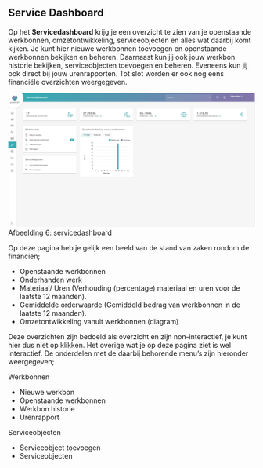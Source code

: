 ## Service Dashboard
Op het **Servicedashboard** krijg je een overzicht te zien van je openstaande werkbonnen, omzetontwikkeling, serviceobjecten en alles wat daarbij komt kijken. Je kunt hier nieuwe werkbonnen toevoegen en openstaande werkbonnen bekijken en beheren. Daarnaast kun jij ook jouw werkbon historie bekijken, serviceobjecten toevoegen en beheren. Eveneens kun jij ook direct bij jouw urenrapporten. Tot slot worden er ook nog eens financiële overzichten weergegeven.  

<img src="/images/afbeelding8.png" >
Afbeelding 6: servicedashboard


Op deze pagina heb je gelijk een beeld van de stand van zaken rondom de financiën;
-	Openstaande werkbonnen
-	Onderhanden werk
-	Materiaal/ Uren (Verhouding (percentage) materiaal en uren voor de laatste 12 maanden).
-	Gemiddelde orderwaarde (Gemiddeld bedrag van werkbonnen in de laatste 12 maanden).
-	Omzetontwikkeling vanuit werkbonnen (diagram)
 
Deze overzichten zijn bedoeld als overzicht en zijn non-interactief, je kunt hier dus niet op klikken. Het overige wat je op deze pagina ziet is wel interactief. De onderdelen met de daarbij behorende menu’s zijn hieronder weergegeven;

Werkbonnen
-	Nieuwe werkbon 
-	Openstaande werkbonnen
-	Werkbon historie
-	Urenrapport


Serviceobjecten
-	Serviceobject toevoegen
-	Serviceobjecten
